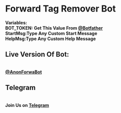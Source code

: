 # Forward Tag Remover Bot

<b>Variables:</b><br>
  <b>BOT_TOKEN: Get This Value From <a href="https://telegram.dog/botfather">@Botfather</a></b>
  <br><b>StartMsg:Type Any Custom Start Message</b><br>
 <b>HelpMsg:Type Any Custom Help Message</b>


<h2>Live Version Of Bot:</h2><br>
 <b><a href="https://telegram.dog/Anonforwabot">@AnonForwaBot</a></b>

<h2>Telegram</h2><br>
<b>Join Us on <a href="https://telegram.dog/TeamCyphers">Telegram</a></b>
